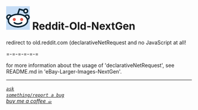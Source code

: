 <h1><img alt="" src="resources/icon.png" height="64" width="64"/> Reddit-Old-NextGen</h1>

redirect to old.reddit.com (declarativeNetRequest and no JavaScript at all!

=-=-=-=-=-=

for more information about the usage of 'declarativeNetRequest', see README.md in 'eBay-Larger-Images-NextGen'.

<hr/>

<a href="https://github.com/eladkarako/chrome_extensions/issues/new?title=Reddit-Old-NextGen%20-%20"><em><code>ask something/report a bug</code></em></a>  
<a href="https://paypal.me/e1adkarak0/5USD"><em>buy me a coffee ☕︎</em></a>  